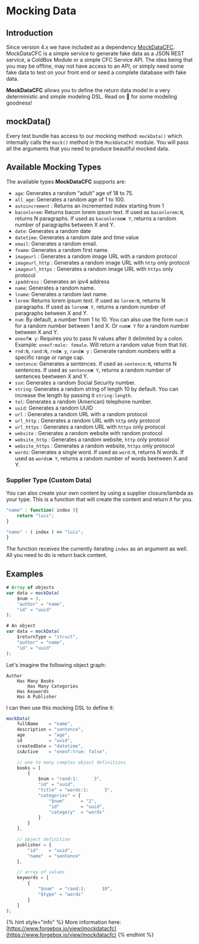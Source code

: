 # Mocking Data

## Introduction

Since version 4.x we have included as a dependency [MockDataCFC](https://forgebox.io/view/mockdatacfc).  MockDataCFC is a simple service to generate fake data as a JSON REST service, a ColdBox Module or a simple CFC Service API. The idea being that you may be offline, may not have access to an API, or simply need some fake data to test on your front end or seed a complete database with fake data.

**MockDataCFC** allows you to define the return data model in a very deterministic and simple modeling DSL. Read on 🚀 for some modeling goodness!

## mockData\(\)

Every test bundle has access to our mocking method: `mockData()` which internally calls the `mock()` method in the `MockDataCFC` module.  You will pass all the arguments that you need to produce beautiful mocked data.

## Available Mocking Types

The available types **MockDataCFC** supports are:

* `age`: Generates a random "adult" age of 18 to 75.
* `all_age`: Generates a random age of 1 to 100.
* `autoincrement` : Returns an incremented index starting from 1
* `baconlorem`: Returns bacon lorem ipsum text. If used as `baconlorem:N`, returns N paragraphs. If used as `baconlorem❌ Y`, returns a random number of paragraphs between X and Y.
* `date`: Generates a random date
* `datetime`: Generates a random date and time value
* `email`: Generates a random email.
* `fname`: Generates a random first name.
* `imageurl` : Generates a random image URL with a random protocol
* `imageurl_http` : Generates a random image URL with `http` only protocol
* `imageurl_https` : Generates a random image URL with `https` only protocol
* `ipaddress` : Generates an ipv4 address
* `name`: Generates a random name.
* `lname`: Generates a random last name.
* `lorem`: Returns lorem ipsum text. If used as `lorem:N`, returns N paragraphs. If used as `lorem❌ Y`, returns a random number of paragraphs between X and Y.
* `num`: By default, a number from 1 to 10. You can also use the form `num:X` for a random number between 1 and X. Or `num❌ Y` for a random number between X and Y.
* `oneof❌ y`: Requires you to pass N values after it delimited by a colon. Example: `oneof:male: female`. Will return a random value from that list.
* `rnd:N`, `rand:N`, `rnd❌ y`, `rand❌ y` : Generate random numbers with a specific range or range cap.
* `sentence`: Generates a sentences. If used as `sentence:N`, returns N sentences. If used as `sentence❌ Y`, returns a random number of sentences beetween X and Y.
* `ssn`: Generates a random Social Security number.
* `string`: Generates a random string of length 10 by default. You can increase the length by passing it `string:length`.
* `tel`: Generates a random \(American\) telephone number.
* `uuid`: Generates a random UUID
* `url` : Generates a random URL with a random protocol
* `url_http` : Generates a random URL with `http` only protocol
* `url_https` : Generates a random URL with `https` only protocol
* `website` : Generates a random website with random protocol
* `website_http` : Generates a random website, `http` only protocol
* `website_https` : Generates a random website, `https` only protocol
* `words`: Generates a single word. If used as `word:N`, returns N words. If used as `words❌ Y`, returns a random number of words beetween X and Y.

### Supplier Type \(Custom Data\)

You can also create your own content by using a supplier closure/lambda as your type. This is a function that will create the content and return it for you.

```javascript
"name" : function( index ){
	return "luis";
}

"name" : ( index ) => "luis";
}
```

The function receives the currently iterating `index` as an argument as well. All you need to do is return back content.

## Examples

```javascript
# Array of objects
var data = mockData(
    $num = 3,
    "author" = "name",
    "id" = "uuid"
);

# An object
var data = mockData(
    $returnType = "struct",
    "author" = "name",
    "id" = "uuid"
);
```

Let's imagine the following object graph:

```text
Author
    Has Many Books
        Has Many Categories
    Has Keywords
    Has A Publisher
```

I can then use this mocking DSL to define it:

```javascript
mockData(
    fullName    = "name",
    description = "sentence",
    age         = "age",
    id          = "uuid",
    createdDate = "datetime",
    isActive	= "oneof:true: false",

    // one to many complex object definitions
    books = [
        {
            $num = "rand:1:      3",
            "id" = "uuid",
            "title" = "words:1:      5",
            "categories" = {
                "$num"      = "2",
                "id"        = "uuid",
                "category"  = "words"
            }
        }
    ],

    // object definition
    publisher = {
        "id" 	= "uuid",
        "name" 	= "sentence"
    },

    // array of values
    keywords = [
        {
            "$num" 	= "rand:1:      10",
            "$type" = "words"
        }
    ]
);
```

{% hint style="info" %}
More information here: [https://www.forgebox.io/view/mockdatacfc](https://www.forgebox.io/view/mockdatacfc)
{% endhint %}

